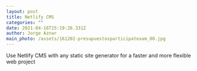 ```yaml
---
layout: post
title: Netlify CMS
categories: ""
date: 2021-04-16T15:19:26.331Z
author: Jorge Aznar
main_photo: /assets/161202-presupuestosparticipatexam_00.jpg
---
```

Use Netlify CMS with any static site generator for a faster and more flexible web project